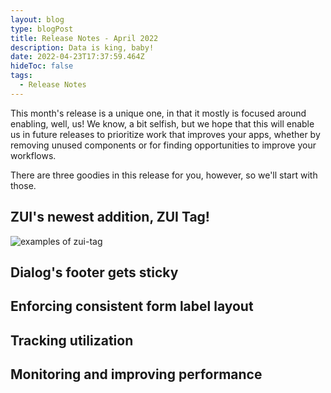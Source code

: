 ```yaml
---
layout: blog
type: blogPost
title: Release Notes - April 2022
description: Data is king, baby!
date: 2022-04-23T17:37:59.464Z
hideToc: false
tags:
  - Release Notes
---
```

This month's release is a unique one, in that it mostly is focused around enabling, well, us! We know, a bit selfish, but we hope that this will enable us in future releases to prioritize work that improves your apps, whether by removing unused components or for finding opportunities to improve your workflows.

There are three goodies in this release for you, however, so we'll start with those.

## ZUI's newest addition, ZUI Tag!

![examples of zui-tag](/images/tags-example.png)

## Dialog's footer gets sticky

## Enforcing consistent form label layout

## Tracking utilization

## Monitoring and improving performance